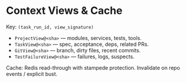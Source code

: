 # Context Views & Cache

Key: `(task_run_id, view_signature)`
- `ProjectView@<sha>` — modules, services, tests, tools.
- `TaskView@<sha>` — spec, acceptance, deps, related PRs.
- `GitView@<sha>` — branch, dirty files, recent commits.
- `TestFailureView@<sha>` — failures, logs, suspects.

Cache: Redis read-through with stampede protection. Invalidate on repo events / explicit bust.

